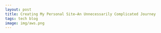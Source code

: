 ```yaml
---
layout: post
title: Creating My Personal Site—An Unnecessarily Complicated Journey
tags: tech blog
image: img/aws.png
---
```


